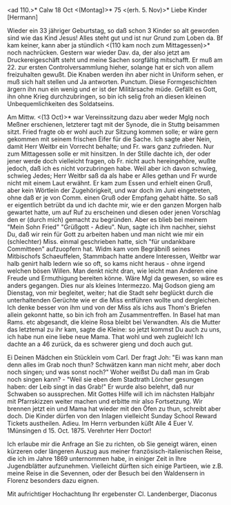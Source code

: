 <ad 110.>* Calw 18 Oct <(Montag)>* 75
 <(erh. 5. Nov)>*
Liebe Kinder [Hermann]

Wieder ein 33 jähriger Geburtstag, so daß schon 3 Kinder so alt geworden sind wie das Kind Jesus! Alles steht gut und ist nur Grund zum Loben da. 
Bf kam keiner, kann aber ja stündlich <(110 kam noch zum Mittagessen)>* noch nachrücken. Gestern war wieder Dav. da, der also jetzt am Druckereigeschäft steht und meine Sachen sorgfältig mitschafft. Er muß am 22. zur ersten Controlversammlung hieher, solange hat er sich von allem freizuhalten gewußt. Die Knaben werden ihn aber nicht in Uniform sehen, er muß sich halt stellen und Ja antworten. Punctum. Diese Formgeschichten ärgern ihn nun ein wenig und er ist der Militärsache müde. Gefällt es Gott, ihn ohne Krieg durchzubringen, so bin ich selig froh an diesen kleinen Unbequemlichkeiten des Soldatseins.

Am Mittw. <(13 Oct)>* war Vereinssitzung dazu aber weder Mglg noch Meßner erschienen, letzterer tagt mit der Synode, die in Stuttg beisammen sitzt. Fried fragte ob er wohl auch zur Sitzung kommen solle; er wäre gern gekommen mit seinem frischen Eifer für die Sache. Ich sagte aber Nein, damit Herr Weitbr ein Vorrecht behalte; und Fr. wars ganz zufrieden. Nur zum Mittagessen solle er mit hinsitzen. In der Stille dachte ich, der oder jener werde doch vielleicht fragen, ob Fr. nicht auch hereingehöre, wußte jedoch, daß ich es nicht vorzubringen habe. Weil aber ich davon schwieg, schwieg Jedes; Herr Weitbr saß da als habe er Alles gethan und Fr wurde nicht mit einem Laut erwähnt. Er kam zum Essen und erhielt einen Gruß, aber kein Wörtlein der Zugehörigkeit, und war doch im Juni eingetreten, ohne daß er je von Comm. einen Gruß oder Empfang gehabt hätte. So saß er eigentlich betrübt da und ich dachte mir, wie er den ganzen Morgen halb gewartet hatte, um auf Ruf zu erscheinen und diesen oder jenen Vorschlag den er (durch mich) gemacht zu begründen. Aber es blieb bei meinem "Mein Sohn Fried" "Grüßgott - Adieu". Nun, sagte ich ihm nachher, siehst Du, daß wir rein für Gott zu arbeiten haben und man nicht wie mir ein (schlechter) Miss. einmal geschrieben hatte, sich "für undankbare Committeen" aufzuopfern hat. Widm kam vom Begräbniß seines Mitbischofs Schaeuffelen, Stammbach hatte andere Interessen, Weitbr war halb genirt halb ledern wie so oft, so kams nicht heraus - ohne irgend welchen bösen Willen. Man denkt nicht dran, wie leicht man Anderen eine Freude und Ermuthigung bereiten könne. Wäre Mgl da gewesen, so wäre es anders gegangen. Dies nur als kleines Intermezzo. 
Maj Godson gieng am Dienstag, von mir begleitet, weiter; hat die Stadt sehr beglückt durch die unterhaltenden Gerüchte wie er die Miss entführen wollte und dergleichen. Ich denke besser von ihm und von der Miss als ichs aus Thom's Briefen allein gekonnt hatte, so bin ich froh am Zusammentreffen. 
In Basel hat man Rams. etc abgesandt, die kleine Rosa bleibt bei Verwandten. Als die Mutter das letztemal zu ihr kam, sagte die Kleine: so jetzt kommst Du auch zu uns, ich habe nun eine liebe neue Mama. That wohl und weh zugleich! Ich dachte an a 46 zurück, da es schwerer gieng und doch auch gut.

Ei Deinen Mädchen ein Stücklein vom Carl. Der fragt Joh: "Ei was kann man denn alles im Grab noch thun? Schwätzen kann man nicht mehr, aber doch noch singen; und was sonst noch?" Woher weißst Du daß man im Grab noch singen kann? - "Weil sie eben dem Stadtrath Lörcher gesungen haben: der Leib singt in das Grab!" Er wurde also belehrt, daß nur Schwaben so aussprechen. 
Mit Gottes Hilfe will ich im nächsten Halbjahr mit Pfarrskizzen weiter machen und erbitte mir also Fortsetzung. Wir brennen jetzt ein und Mama hat wieder mit den Öfen zu thun, schreibt aber doch. Die Kinder dürfen von den Inlagen vielleicht Sunday School Reward Tickets austheilen. Adieu. Im Herrn verbunden küßt Alle 4
 Euer V.
 1Münsingen d 15. Oct. 1875.
Verehrter Herr Doctor!

Ich erlaube mir die Anfrage an Sie zu richten, ob Sie geneigt wären, einen kürzeren oder längeren Auszug aus meiner französisch-italienischen Reise, die ich im Jahre 1869 unternommen habe, in einiger Zeit in Ihre Jugendblätter aufzunehmen. Vielleicht dürften sich einige Partieen, wie z.B. meine Reise in die Sevennen, oder der Besuch bei den Waldensern in Florenz besonders dazu eignen.

 Mit aufrichtiger Hochachtung
 Ihr ergebenster
 Cl. Landenberger, Diaconus
